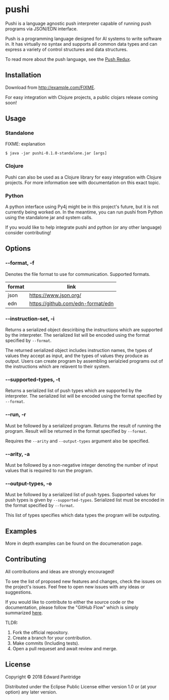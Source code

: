 # pushi

Pushi is a language agnostic push interpreter capable of running push programs
via JSON/EDN interface.

Push is a programming language designed for AI systems to write software in.
It has virtually no syntax and supports all common data types and can express
a variety of control structures and data structures.

To read more about the push language, see the [Push Redux](https://erp12.github.io/push-redux/).


## Installation

Download from http://example.com/FIXME.

For easy integration with Clojure projects, a public clojars release coming soon!


## Usage

### Standalone

FIXME: explanation

    $ java -jar pushi-0.1.0-standalone.jar [args]

### Clojure

Pushi can also be used as a Clojure library for easy integration with Clojure projects. For more information see with documentation on this exact topic.

### Python

A python interface using Py4j might be in this project's future, but it is not
currently being worked on. In the meantime, you can run pushi from Python
using the standalone jar and system calls.

If you would like to help integrate pushi and python (or any other language)
consider contributing!


## Options

### --format, -f

Denotes the file format to use for communication. Supported formats.

| format | link                              |
| ------ | --------------------------------- |
| json   | https://www.json.org/             |
| edn    | https://github.com/edn-format/edn |


### --instruction-set, -i

Returns a serialized object desciribing the instructions which are supported by the interpreter. The serialized list will be encoded using the format specified by `--format`.

The returned serialized object includes instruction names, the types of values they accept as input, and the types of values they produce as output. Users can create program by assembling serialzied programs out of the instructions which are relavent to their system.

### --supported-types, -t

Returns a serialized list of push types which are supported by the interpreter. The serialized list will be encoded using the format specified by `--format`.

### --run, -r

Must be followed by a serialized program. Returns the result of running the program. Result will be returned in the format specified by `--format`.

Requires the `--arity` and `--output-types` argument also be specified.

### --arity, -a

Must be followed by a non-negative integer denoting the number of input values that is required to run the program.

### --output-types, -o

Must be followed by a serialized list of push types. Supported values for push types is given by `--supported-types`. Serialized list must be encoded in the format specified by `--format`.

This list of types specifies which data types the program will be outputing.


## Examples

More in depth examples can be found on the documenation page.


## Contributing

All contributions and ideas are strongly encouraged!

To see the list of proposed new features and changes, check the issues on the
project's issues. Feel free to open new issues with any ideas or suggestions.

If you would like to contribute to either the source code or the documentation,
please follow the "GitHub Flow" which is simply summarized
[here](https://guides.github.com/introduction/flow/).

TLDR:
1. Fork the official repository.
2. Create a branch for your contribution.
3. Make commits (Including tests).
4. Open a pull requeset and await review and merge.


## License

Copyright © 2018 Edward Pantridge

Distributed under the Eclipse Public License either version 1.0 or (at
your option) any later version.
